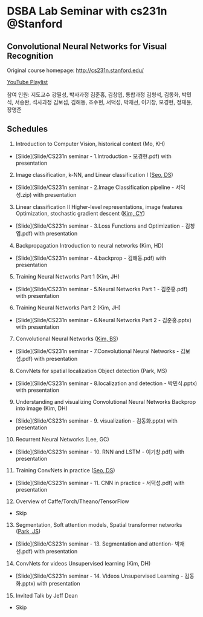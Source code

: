 # DSBA Lab Seminar with cs231n @Stanford

## Convolutional Neural Networks for Visual Recognition
Original course homepage: http://cs231n.stanford.edu/

[YouTube Playlist](https://www.youtube.com/playlist?list=PLetSlH8YjIfXMONyPC1t3uuDlc1Mc5F1A)

참여 인원: 지도교수 강필성, 박사과정 김준홍, 김창엽, 통합과정 김형석, 김동화, 박민식, 서승완, 석사과정 김보섭, 김해동, 조수현, 서덕성, 박재선, 이기창, 모경현, 정재윤, 장명준

## Schedules
1. Introduction to Computer Vision, historical context (Mo, KH)
  - [Slide](Slide/CS231n seminar - 1.Introduction - 모경현.pdf) with presentation
2. Image classification, k-NN, and Linear classification I ([Seo, DS](https://github.com/DeokO))
  - [Slide](Slide/CS231n seminar - 2.Image Classification pipeline - 서덕성.zip) with presentation
3. Linear classification II Higher-level representations, image features Optimization, stochastic gradient descent ([Kim, CY](https://github.com/czangyeob))
  - [Slide](Slide/CS231n seminar - 3.Loss Functions and Optimization - 김창엽.pdf) with presentation
4. Backpropagation Introduction to neural networks (Kim, HD)
  - [Slide](Slide/CS231n seminar - 4.backprop - 김해동.pdf) with presentation
5. Training Neural Networks Part 1 (Kim, JH)
  - [Slide](Slide/CS231n seminar - 5.Neural Networks Part 1 - 김준홍.pdf) with presentation
6. Training Neural Networks Part 2 (Kim, JH)
  - [Slide](Slide/CS231n seminar - 6.Neural Networks Part 2 - 김준홍.pptx) with presentation
7. Convolutional Neural Networks ([Kim, BS](https://github.com/boseop))
  - [Slide](Slide/CS231n seminar - 7.Convolutional Neural Networks - 김보섭.pdf) with presentation
8. ConvNets for spatial localization Object detection (Park, MS)
  - [Slide](Slide/CS231n seminar - 8.localization and detection - 박민식.pptx) with presentation
9. Understanding and visualizing Convolutional Neural Networks Backprop into image (Kim, DH)
  - [Slide](Slide/CS231n seminar - 9. visualization - 김동화.pptx) with presentation
10. Recurrent Neural Networks (Lee, GC)
 - [Slide](Slide/CS231n seminar - 10. RNN and LSTM - 이기창.pdf) with presentation
11. Training ConvNets in practice ([Seo, DS](https://github.com/DeokO))
  - [Slide](Slide/CS231n seminar - 11. CNN in practice - 서덕성.pdf) with presentation
12. Overview of Caffe/Torch/Theano/TensorFlow
  - Skip
13. Segmentation, Soft attention models, Spatial transformer networks ([Park, JS](https://github.com/Jaesuny))
  - [Slide](Slide/CS231n seminar - 13. Segmentation and attention- 박재선.pdf) with presentation
14. ConvNets for videos Unsupervised learning (Kim, DH)
  - [Slide](Slide/CS231n seminar - 14. Videos Unsupervised Learning - 김동화.pptx) with presentation
15. Invited Talk by Jeff Dean
  - Skip